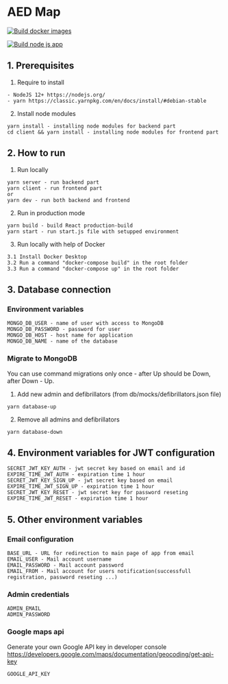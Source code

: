 # AED Map

[![Build docker images](https://github.com/OleksandrHavron/AED-Map/actions/workflows/build_images.yml/badge.svg?branch=master)](https://github.com/OleksandrHavron/AED-Map/actions/workflows/build_images.yml)

[![Build node js app](https://github.com/OleksandrHavron/AED-Map/actions/workflows/nodejs-build.yml/badge.svg?branch=master)](https://github.com/OleksandrHavron/AED-Map/actions/workflows/nodejs-build.yml)


## 1. Prerequisites

1. Require to install

```
- NodeJS 12+ https://nodejs.org/
- yarn https://classic.yarnpkg.com/en/docs/install/#debian-stable
```

2. Install node modules

```
yarn install - installing node modules for backend part
cd client && yarn install - installing node modules for frontend part
```

## 2. How to run

1. Run locally

```
yarn server - run backend part
yarn client - run frontend part
or
yarn dev - run both backend and frontend
```

2. Run in production mode

```
yarn build - build React production-build
yarn start - run start.js file with setupped environment
```

3. Run locally with help of Docker

```
3.1 Install Docker Desktop
3.2 Run a command "docker-compose build" in the root folder
3.3 Run a command "docker-compose up" in the root folder
```

## 3. Database connection

### Environment variables

```
MONGO_DB_USER - name of user with access to MongoDB
MONGO_DB_PASSWORD - password for user
MONGO_DB_HOST - host name for application
MONGO_DB_NAME - name of the database
```

### Migrate to MongoDB

You can use command migrations only once - after Up should be Down, after Down - Up.

1. Add new admin and defibrillators (from db/mocks/defibrillators.json file)

```
yarn database-up
```

2. Remove all admins and defibrillators

```
yarn database-down​
```

## 4. Environment variables for JWT configuration

```
SECRET_JWT_KEY_AUTH - jwt secret key based on email and id
EXPIRE_TIME_JWT_AUTH - expiration time 1 hour
SECRET_JWT_KEY_SIGN_UP - jwt secret key based on email
EXPIRE_TIME_JWT_SIGN_UP - expiration time 1 hour
SECRET_JWT_KEY_RESET - jwt secret key for password reseting
EXPIRE_TIME_JWT_RESET - expiration time 1 hour
```

## 5. Other environment variables

### Email configuration

```
BASE_URL - URL for redirection to main page of app from email
EMAIL_USER - Mail account username
EMAIL_PASSWORD - Mail account password
EMAIL_FROM - Mail account for users notification(successfull registration, password reseting ...)
```

### Admin credentials

```
ADMIN_EMAIL
ADMIN_PASSWORD
```

### Google maps api

Generate your own Google API key in developer console
https://developers.google.com/maps/documentation/geocoding/get-api-key

```
GOOGLE_API_KEY
```

